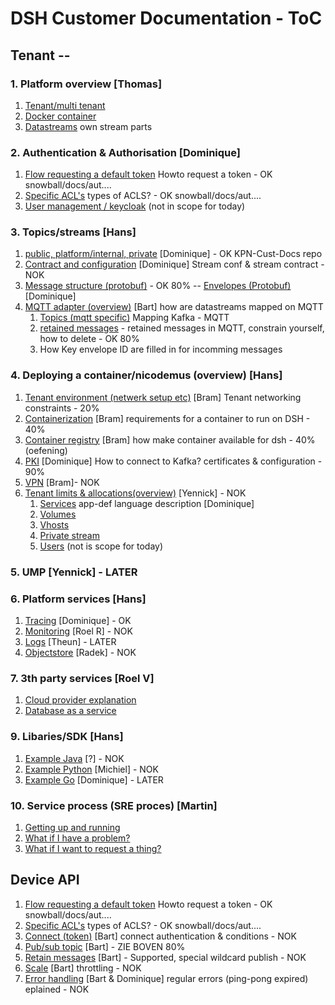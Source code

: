 # DSH Customer Documentation - ToC
## Tenant --
###  1. Platform overview [Thomas]
  1. [Tenant/multi tenant](Multi-Tenant)
  2. [Docker container](Docker-Container)
  3. [Datastreams](Datastreams) own stream parts
###  2. Authentication & Authorisation [Dominique]
  1. [Flow requesting a default token](Requesting-a-Token) Howto request a token - OK snowball/docs/aut....
  2. [Specific ACL's](ACLs) types of ACLS? - OK snowball/docs/aut.... 
  3. [User management / keycloak](User-Management) (not in scope for today)

###  3. Topics/streams [Hans]
  1. [public, platform/internal, private](Stream-Types) [Dominique] - OK KPN-Cust-Docs repo
  2. [Contract and configuration](Contract-and-configuration) [Dominique] Stream conf & stream contract - NOK
  3. [Message structure (protobuf)](Message-structure) -  OK 80% -- [Envelopes (Protobuf)](Envelopes) [Dominique] 
  4. [MQTT adapter (overview)](MQTT-adapter)  [Bart] how are datastreams mapped on MQTT
     1. [Topics (mqtt specific)](Topics-MQTT) Mapping Kafka - MQTT
     2. [retained messages](retained-messages) - retained messages in MQTT, constrain yourself, how to delete - OK 80%
     3. How Key envelope ID are filled in for incomming messages

###  4. Deploying a container/nicodemus (overview) [Hans]
  1. [Tenant environment (netwerk setup etc)](Tenant-environment) [Bram] Tenant networking constraints - 20%
  2. [Containerization](Containerization)  [Bram] requirements for a container to run on DSH - 40%
  3. [Container registry](Container-registry) [Bram] how make container available for dsh - 40% (oefening)
  4. [PKI](PKI) [Dominique] How to connect to Kafka? certificates & configuration - 90%
  5. [VPN](VPN) [Bram]- NOK
  6. [Tenant limits & allocations(overview)](Tenant-limits-&-allocations) [Yennick] - NOK
     1. [Services](Services) app-def language description [Dominique]
     2. [Volumes](Volumes)
     3. [Vhosts](Vhosts)
     4. [Private stream](Private-Stream)
     5. [Users](Users) (not is scope for today)

### 5. UMP [Yennick] - LATER

###  6. Platform services [Hans] 
  1. [Tracing](Tracing) [Dominique] - OK 
  2. [Monitoring](Monitoring) [Roel R] - NOK
  3. [Logs](Logs) [Theun] - LATER
  4. [Objectstore](Objectstore) [Radek] - NOK

###  7. 3th party services [Roel V] 
  1. [Cloud provider explanation](Cloud-provider)
  2. [Database as a service](Database-aaS)


###  9. Libaries/SDK [Hans]
  1. [Example Java](Java) [?] - NOK
  2. [Example Python](Python) [Michiel] - NOK
  3. [Example Go](Go) [Dominique] - LATER

###  10. Service process (SRE proces) [Martin]
  1. [Getting up and running](Getting-up-and-running)
  2. [What if I have a problem?](Have-a-problem?)
  3. [What if I want to request a thing?](Request-a-thing)

## Device API
  1. [Flow requesting a default token](Requesting-a-Token) Howto request a token - OK snowball/docs/aut....
  2. [Specific ACL's](ACLs) types of ACLS? - OK snowball/docs/aut....  
  3. [Connect (token)](Connect) [Bart] connect authentication & conditions - NOK
  4. [Pub/sub topic](PubSub-topic) [Bart] - ZIE BOVEN 80%
  5. [Retain messages](Retain-messages) [Bart] - Supported, special wildcard publish - NOK
  6. [Scale](Scale) [Bart] throttling - NOK
  7. [Error handling](Error-handling) [Bart & Dominique] regular errors (ping-pong expired) eplained - NOK 

